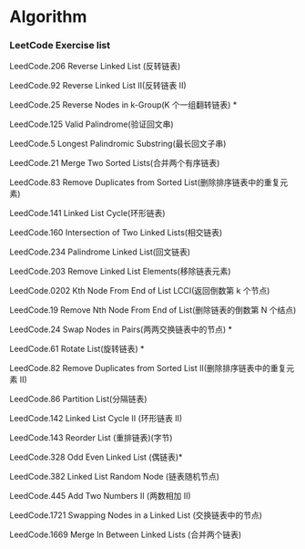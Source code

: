 # Algorithm
### LeetCode Exercise list

LeedCode.206 Reverse Linked List (反转链表)

LeedCode.92  Reverse Linked List II(反转链表 II)

LeedCode.25  Reverse Nodes in k-Group(K 个一组翻转链表) *

LeedCode.125  Valid Palindrome(验证回文串)

LeedCode.5  Longest Palindromic Substring(最长回文子串)

LeedCode.21  Merge Two Sorted Lists(合并两个有序链表)

LeedCode.83  Remove Duplicates from Sorted List(删除排序链表中的重复元素)

LeedCode.141  Linked List Cycle(环形链表)

LeedCode.160  Intersection of Two Linked Lists(相交链表)

LeedCode.234  Palindrome Linked List(回文链表)

LeedCode.203  Remove Linked List Elements(移除链表元素)

LeedCode.0202 Kth Node From End of List LCCI(返回倒数第 k 个节点)

LeedCode.19 Remove Nth Node From End of List(删除链表的倒数第 N 个结点)

LeedCode.24 Swap Nodes in Pairs(两两交换链表中的节点) *

LeedCode.61 Rotate List(旋转链表) *

LeedCode.82 Remove Duplicates from Sorted List II(删除排序链表中的重复元素 II)

LeedCode.86 Partition List(分隔链表)

LeedCode.142  Linked List Cycle II (环形链表 II)

LeedCode.143  Reorder List (重排链表)(字节)

LeedCode.328  Odd Even Linked List (偶链表)*

LeedCode.382  Linked List Random Node (链表随机节点)

LeedCode.445  Add Two Numbers II (两数相加 II)

LeedCode.1721 Swapping Nodes in a Linked List (交换链表中的节点)

LeedCode.1669 Merge In Between Linked Lists (合并两个链表)
